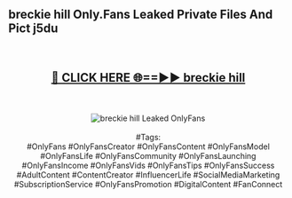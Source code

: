 <h2>breckie hill Only.Fans Leaked Private Files And Pict j5du</h2>
<br>
<div align="center">
<h2><a href="https://mediafiles.top/breckie_hill" rel="nofollow">🔴 CLICK HERE 🌐==►► breckie hill</a></h2>
<br>
<br>
<a href="https://mediafiles.top/breckie_hill" rel="nofollow" data-target="animated-image.originalLink"><img src="https://i.ibb.co.com/WyWwxjT/player-gif2.gif" alt="breckie hill Leaked OnlyFans" style="max-width: 100%; display: inline-block;" data-target="animated-image.originalImage"></a>
<br><br>
#Tags:
<br>
#OnlyFans #OnlyFansCreator #OnlyFansContent #OnlyFansModel #OnlyFansLife #OnlyFansCommunity #OnlyFansLaunching #OnlyFansIncome #OnlyFansVids #OnlyFansTips #OnlyFansSuccess #AdultContent #ContentCreator #InfluencerLife #SocialMediaMarketing #SubscriptionService #OnlyFansPromotion #DigitalContent #FanConnect
</div>
<br>